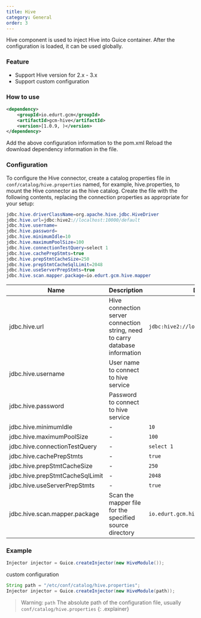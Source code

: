 ```yaml
---
title: Hive
category: General
order: 3
---
```


Hive component is used to inject Hive into Guice container. After the configuration is loaded, it can be used globally.

### Feature

- Support Hive version for 2.x - 3.x
- Support custom configuration

### How to use

```xml
<dependency>
    <groupId>io.edurt.gcm</groupId>
    <artifactId>gcm-hive</artifactId>
    <version>[1.0.9, )</version>
</dependency>
```

Add the above configuration information to the pom.xml Reload the download dependency information in the file.

### Configuration

To configure the Hive connector, create a catalog properties file in `conf/catalog/hive.properties` named, for example, hive.properties, to mount the Hive connector as the hive catalog. Create the file with the following contents, replacing the connection properties as appropriate for your setup:

```java 
jdbc.hive.driverClassName=org.apache.hive.jdbc.HiveDriver
jdbc.hive.url=jdbc:hive2://localhost:10000/default
jdbc.hive.username=
jdbc.hive.password=
jdbc.hive.minimumIdle=10
jdbc.hive.maximumPoolSize=100
jdbc.hive.connectionTestQuery=select 1
jdbc.hive.cachePrepStmts=true
jdbc.hive.prepStmtCacheSize=250
jdbc.hive.prepStmtCacheSqlLimit=2048
jdbc.hive.useServerPrepStmts=true
jdbc.hive.scan.mapper.package=io.edurt.gcm.hive.mapper
```

|Name|Description|Default|
|---|---|---|
|jdbc.hive.url|Hive connection server connection string, need to carry database information|`jdbc:hive2://localhost:10000/default`|
|jdbc.hive.username|User name to connect to hive service|` `|
|jdbc.hive.password|Password to connect to hive service|` `|
|jdbc.hive.minimumIdle|-|`10`|
|jdbc.hive.maximumPoolSize|-|`100`|
|jdbc.hive.connectionTestQuery|-|`select 1`|
|jdbc.hive.cachePrepStmts|-|`true`|
|jdbc.hive.prepStmtCacheSize|-|`250`|
|jdbc.hive.prepStmtCacheSqlLimit|-|`2048`|
|jdbc.hive.useServerPrepStmts|-|`true`|
|jdbc.hive.scan.mapper.package|Scan the mapper file for the specified source directory|`io.edurt.gcm.hive.mapper`|

### Example

```java 
Injector injector = Guice.createInjector(new HiveModule());
```

custom configuration

```java 
String path = "/etc/conf/catalog/hive.properties";
Injector injector = Guice.createInjector(new HiveModule(path));
```

> Warning: `path` The absolute path of the configuration file, usually `conf/catalog/hive.properties`
{: .explainer}
